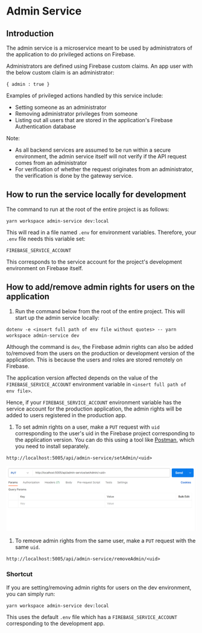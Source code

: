 # Admin Service

## Introduction
The admin service is a microservice meant to be used by administrators of the application to do privileged actions on Firebase.

Administrators are defined using Firebase custom claims. An app user with the below custom claim is an administrator:
```
{ admin : true }
```

Examples of privileged actions handled by this service include:
* Setting someone as an administrator
* Removing administrator privileges from someone
* Listing out all users that are stored in the application's Firebase Authentication database

Note: 
* As all backend services are assumed to be run within a secure environment, the admin service itself will not verify if the API request comes from an administrator
* For verification of whether the request originates from an administrator, the verification is done by the gateway service.

## How to run the service locally for development
The command to run at the root of the entire project is as follows:
```
yarn workspace admin-service dev:local
```

This will read in a file named `.env` for environment variables. Therefore, your `.env` file needs this variable set:
```
FIREBASE_SERVICE_ACCOUNT
```

This corresponds to the service account for the project's development environment on Firebase itself. 

## How to add/remove admin rights for users on the application

1. Run the command below from the root of the entire project. This will start up the admin service locally:
```shell
dotenv -e <insert full path of env file without quotes> -- yarn workspace admin-service dev
```

Although the command is `dev`, the Firebase admin rights can also be added to/removed from the users on the production
or development version of the application. This is because the users and roles are stored remotely on Firebase.

The application version affected depends on the value of 
the `FIREBASE_SERVICE_ACCOUNT` environment variable in `<insert full path of env file>`.

Hence, if your `FIREBASE_SERVICE_ACCOUNT` environment variable has the service account for the production application,
the admin rights will be added to users registered in the production app.

1. To set admin rights on a user, make a `PUT` request with `uid` corresponding to the user's uid in the Firebase project
corresponding to the application version. You can do this using a tool like [Postman](https://www.postman.com/), 
which you need to install separately.

```
http://localhost:5005/api/admin-service/setAdmin/<uid>
```

![Set Admin Example](./setAdminExample.png)

1. To remove admin rights from the same user, make a `PUT` request with the same `uid`.
```
http://localhost:5005/api/admin-service/removeAdmin/<uid>
```

### Shortcut

If you are setting/removing admin rights for users on the dev environment, you can simply run:
```shell
yarn workspace admin-service dev:local
```

This uses the default `.env` file which has a `FIREBASE_SERVICE_ACCOUNT` corresponding to the development app.
